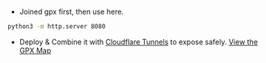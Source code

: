* Joined gpx first, then use here.

```sh
python3 -m http.server 8080
```
* Deploy & Combine it with [Cloudflare Tunnels](https://fossengineer.com/selfhosting-cloudflared-tunnel-docker/) to expose safely.
<a href="http://www.yourdomain.com/maps/leaflet-gpx-map.html">View the GPX Map</a>
